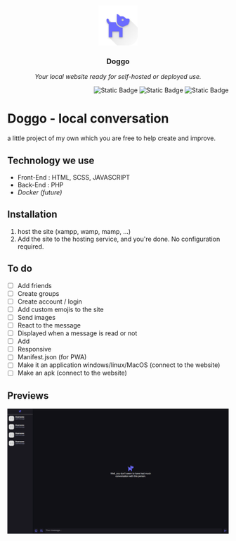 <div align="center">
    <img alt="icon" src="src/img/icon-192.png" height="90">
    <h3>Doggo</h3>
    <p><em>Your local website ready for self-hosted or deployed use. </em></p>
</div>
<div align="right">
<img alt="Static Badge" src="https://img.shields.io/badge/PHP-%23777BB4?style=for-the-badge&logo=php&logoColor=fff">
<img alt="Static Badge" src="https://img.shields.io/badge/sass-%23CC6699?style=for-the-badge&logo=sass&logoColor=fff">
<img alt="Static Badge" src="https://img.shields.io/badge/javascript-%23F7DF1E?style=for-the-badge&logo=javascript&logoColor=000">
</div>

# Doggo - local conversation
a little project of my own which you are free to help create and improve.

## Technology we use
- Front-End : HTML, SCSS, JAVASCRIPT
- Back-End : PHP
- *Docker (future)*

## Installation
1. host the site (xampp, wamp, mamp, ...) 
2. Add the site to the hosting service, and you're done. No configuration required.

## To do
- [ ] Add friends
- [ ] Create groups
- [ ] Create account / login
- [ ] Add custom emojis to the site
- [ ] Send images
- [ ] React to the message
- [ ] Displayed when a message is read or not
- [ ] Add 
- [ ] Responsive
- [ ] Manifest.json (for PWA)
- [ ] Make it an application windows/linux/MacOS (connect to the website)
- [ ] Make an apk (connect to the website)

## Previews
![alt text](.ksinf/preview.png)